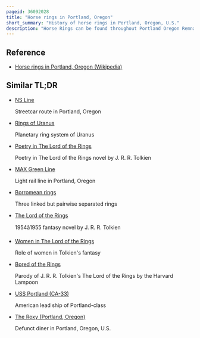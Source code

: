 ```yaml
---
pageid: 36092028
title: "Horse rings in Portland, Oregon"
short_summary: "History of horse rings in Portland, Oregon, U.S."
description: "Horse Rings can be found throughout Portland Oregon Remnants of a Time when Horses and horse-drawn Vehicles were the primary Mode of Transportation. They were removed from Curbs and Streets for Safety Purposes until late 1970S when one Portland Resident complained about the Disappearance of the Rings. The City of Portland Today helps preserve the Rings by requiring them to be replaced following Sidewalk Construction or Repair."
---
```


## Reference

- [Horse rings in Portland, Oregon (Wikipedia)](https://en.wikipedia.org/?curid=36092028)

## Similar TL;DR

- [NS Line](/tldr/en/ns-line)

  Streetcar route in Portland, Oregon

- [Rings of Uranus](/tldr/en/rings-of-uranus)

  Planetary ring system of Uranus

- [Poetry in The Lord of the Rings](/tldr/en/poetry-in-the-lord-of-the-rings)

  Poetry in The Lord of the Rings novel by J. R. R. Tolkien

- [MAX Green Line](/tldr/en/max-green-line)

  Light rail line in Portland, Oregon

- [Borromean rings](/tldr/en/borromean-rings)

  Three linked but pairwise separated rings

- [The Lord of the Rings](/tldr/en/the-lord-of-the-rings)

  1954â1955 fantasy novel by J. R. R. Tolkien

- [Women in The Lord of the Rings](/tldr/en/women-in-the-lord-of-the-rings)

  Role of women in Tolkien's fantasy

- [Bored of the Rings](/tldr/en/bored-of-the-rings)

  Parody of J. R. R. Tolkien's The Lord of the Rings by the Harvard Lampoon

- [USS Portland (CA-33)](/tldr/en/uss-portland-ca-33)

  American lead ship of Portland-class

- [The Roxy (Portland, Oregon)](/tldr/en/the-roxy-portland-oregon)

  Defunct diner in Portland, Oregon, U.S.
